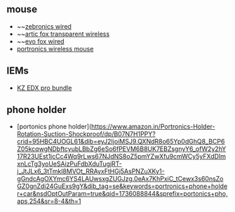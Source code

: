 ## mouse
- ~~[zebronics wired](https://www.amazon.in/ZEBRONICS-Gaming-Rainbow-Precision-Buttons/dp/B0CG13FJ5M/ref=sr_1_3?sr=8-3)
- ~~[artic fox transparent wireless](https://www.amazon.in/Arctic-Fox-Transparent-Bluetooth-Rechargeable/dp/B0CP9NSXYJ/ref=sr_1_14?sr=8-14)
- ~~[evo fox wired](https://www.amazon.in/EvoFox-Spectre-Lighting-Breathing-White/dp/B0CNQ75PC8/ref=sr_1_16?sr=8-16)
- [portronics wireless mouse](https://www.amazon.in/Portronics-Wireless-Bluetooth-Connectivity-Rechargeable/dp/B0BG8LZNYL?crid=45LYL8G7RP9T&dib=eyJ2IjoiMSJ9.9QZp3CLXta-C6BmopFOujpJldyefGRbRht8HF-9pk9ntYQkxNjBfAItd2lRDUr66pCViiBhrFgklCsHqw3-_MwtqJTgXpFmCr3rJQy_BObHBwWAjMFX364w0HE7oS-LpRmG8f8apUjJLCOCy1J8XXLmXzABbj3ikxzoVQzoXa_-uZEJ6c8-6imtjiMnOCYaP4LDAsj7T3Y_TGT7iwU-azxLjMMFbzn_eNp78wXcabiY.FPQWlv5XaEQvoUuS_BP5a3uyRezvFDCk4OuAbjDNHic&dib_tag=se&keywords=portronics+toad+one&nsdOptOutParam=true&qid=1736087795&sprefix=portonics+to,aps,605&sr=8-3)

## IEMs
- [KZ EDX pro bundle](https://www.headphonezone.in/products/kz-edx-pro-headphone-zone-x-ddhifi-hi-res-dac)

## phone holder
- [portonics phone holder](https://www.amazon.in/Portronics-Holder-Rotation-Suction-Shockproof/dp/B07N7H1PPY?crid=95HBC4UOGL61&dib=eyJ2IjoiMSJ9.QXNdR8o65Yp0dGhQ8_BCP6Z05kcqwgNDbftcyubLBbZg6eSo6fPEVM6B8UK7EBZsgnyY6_ofW2y2hY17R23UEst1jcCc4Wq9rLws67NJdNS8oZ5pmYZwXfu9cmWCy5yFXdDImxnLcTg3yoUeSAizPuFdbXduTugjRT-j_JtJLx6_3tTmkl8MVOt_RRAyxFtHGj5AsPNZuXKy1-gGndcAgOXYmc6YS4LAUwsxgZUGJzg.0eAx7KhPxiC_tCewx3s60nsZoGZ0gnZdi24GuExs9gY&dib_tag=se&keywords=portronics+phone+holder+car&nsdOptOutParam=true&qid=1736088844&sprefix=portonics+pho,aps,254&sr=8-4&th=1